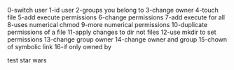 0-switch user
1-id user
2-groups you belong to
3-change owner
4-touch file 
5-add execute permissions
6-change permissions 
7-add execute for all
8-uses numerical chmod
9-more numerical permissions
10-duplicate permissions of a file
11-apply changes to dir not files
12-use mkdir to set permissions
13-change group owner
14-change owner and group
15-chown of symbolic link
16-if only owned by

test star wars
